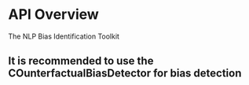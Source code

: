 # API Overview 
The NLP Bias Identification Toolkit

## It is recommended to use the COunterfactualBiasDetector for bias detection